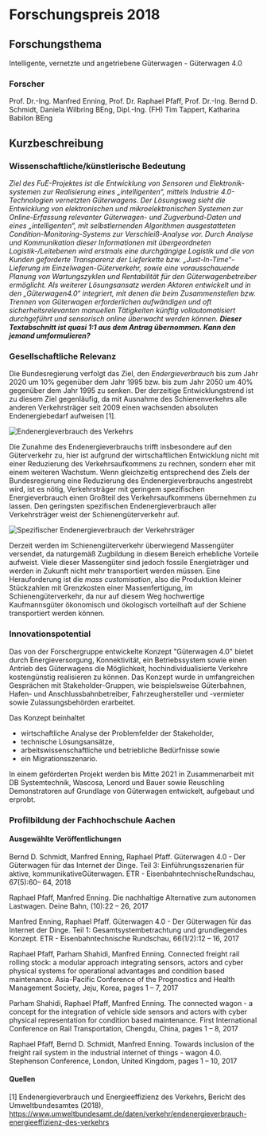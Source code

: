 # Forschungspreis 2018

## Forschungsthema
Intelligente, vernetzte und angetriebene Güterwagen - Güterwagen 4.0

### Forscher

Prof. Dr.-Ing. Manfred Enning, Prof. Dr. Raphael Pfaff, Prof. Dr.-Ing. Bernd D. Schmidt, Daniela Wilbring BEng, Dipl.-Ing. (FH) Tim Tappert, Katharina Babilon BEng

## Kurzbeschreibung

### Wissenschaftliche/künstlerische Bedeutung
*Ziel des FuE-Projektes ist die Entwicklung von Sensoren und Elektronik-systemen zur Realisierung eines „intelligenten“, mittels Industrie 4.0-Technologien vernetzten Güterwagens.
Der Lösungsweg sieht die Entwicklung von elektronischen und mikroelektronischen Systemen zur Online-Erfassung relevanter Güterwagen- und Zugverbund-Daten und eines „intelligenten“, mit selbstlernenden Algorithmen ausgestatteten Condition-Monitoring-Systems zur Verschleiß-Analyse vor. Durch Analyse und Kommunikation dieser Informationen mit übergeordneten Logistik-/Leitebenen wird erstmals eine durchgängige Logistik und die von Kunden geforderte Transparenz der Lieferkette bzw. „Just-In-Time“-Lieferung im Einzelwagen-Güterverkehr, sowie eine vorausschauende Planung von Wartungszyklen und Rentabilität für den Güterwagenbetreiber ermöglicht. 
Als weiterer Lösungsansatz werden Aktoren entwickelt und in den „Güterwagen4.0“ integriert, mit denen die beim Zusammenstellen bzw. Trennen von Güterwagen erforderlichen aufwändigen und oft sicherheitsrelevanten manuellen Tätigkeiten künftig vollautomatisiert durchgeführt und sensorisch online überwacht werden können.*
***Dieser Textabschnitt ist quasi 1:1 aus dem Antrag übernommen. Kann den jemand umformulieren?***

### Gesellschaftliche Relevanz

Die Bundesregierung verfolgt das Ziel, den *Endergieverbrauch* bis zum Jahr 2020 um 10% gegenüber dem Jahr 1995 bzw. bis zum Jahr 2050 um 40% gegenüber dem Jahr 1995 zu senken. Der derzeitige Entwicklungstrend ist zu diesem Ziel gegenläufig, da mit Ausnahme des Schienenverkehrs alle anderen Verkehrsträger seit 2009 einen wachsenden absoluten Endenergiebedarf aufweisen [1].

![Endenergieverbrauch des Verkehrs](abb2.png)

Die Zunahme des Endenergieverbrauchs trifft insbesondere auf den Güterverkehr zu, hier ist aufgrund der wirtschaftlichen Entwicklung nicht mit einer Reduzierung des Verkehrsaufkommens zu rechnen, sondern eher mit einem weiteren Wachstum. Wenn gleichzeitig entsprechend des Ziels der Bundesregierung eine Reduzierung des Endenergieverbrauchs angestrebt wird, ist es nötig, Verkehrsträger mit geringem spezifischen Energieverbrauch einen Großteil des Verkehrsaufkommens übernehmen zu lassen. Den geringsten spezifischen Endenergieverbrauch aller Verkehrsträger weist der Schienengüterverkehr auf.

![Spezifischer Endenergieverbrauch der Verkehrsträger](abb4.png)

Derzeit werden im Schienengüterverkehr überwiegend Massengüter versendet, da naturgemäß Zugbildung in diesem Bereich erhebliche Vorteile aufweist. Viele dieser Massengüter sind jedoch fossile Energieträger und werden in Zukunft nicht mehr transportiert werden müssen. Eine Herauforderung ist die *mass customisation*, also die Produktion kleiner Stückzahlen mit Grenzkosten einer Massenfertigung, im Schienengüterverkehr, da nur auf diesem Weg hochwertige Kaufmannsgüter ökonomisch und ökologisch vorteilhaft auf der Schiene transportiert werden können. 

### Innovationspotential

Das von der Forschergruppe entwickelte Konzept "Güterwagen 4.0" bietet durch Energieversorgung, Konnektivität, ein Betriebssystem sowie einen Antrieb des Güterwagens die Möglichkeit, hochindividualisierte Verkehre kostengünstig realisieren zu können. Das Konzept wurde in umfangreichen Gesprächen mit Stakeholder-Gruppen, wie beispielsweise Güterbahnen, Hafen- und Anschlussbahnbetreiber, Fahrzeughersteller und -vermieter sowie Zulassungsbehörden erarbeitet.

Das Konzept beinhaltet

- wirtschaftliche Analyse der Problemfelder der Stakeholder,
- technische Lösungsansätze,
- arbeitswissenschaftliche und betriebliche Bedürfnisse sowie
- ein Migrationsszenario.

In einem geförderten Projekt werden bis Mitte 2021 in Zusammenarbeit mit DB Systemtechnik, Wascosa, Lenord und Bauer sowie Reuschling Demonstratoren auf Grundlage von Güterwagen entwickelt, aufgebaut und erprobt.

### Profilbildung der Fachhochschule Aachen

#### Ausgewählte Veröffentlichungen

Bernd D. Schmidt, Manfred Enning, Raphael Pfaff. Güterwagen 4.0 - Der Güterwagen für das Internet der Dinge. Teil 3: Einführungsszenarien für aktive, kommunikativeGüterwagen. ETR - EisenbahntechnischeRundschau, 67(5):60– 64, 2018

Raphael Pfaff, Manfred Enning. Die nachhaltige Alternative zum autonomen Lastwagen. Deine Bahn, (10):22 – 26, 2017

Manfred Enning, Raphael Pfaff. Güterwagen 4.0 - Der Güterwagen für das Internet der Dinge. Teil 1: Gesamtsystembetrachtung und grundlegendes Konzept. ETR - Eisenbahntechnische Rundschau, 66(1/2):12 – 16, 2017

Raphael Pfaff, Parham Shahidi, Manfred Enning. Connected freight rail rolling stock: a modular approach integrating sensors, actors and cyber physical systems for operational advantages and condition based maintenance. Asia-Pacific Conference of the Prognostics and Health Management Society, Jeju, Korea, pages 1 – 7, 2017

Parham Shahidi, Raphael Pfaff, Manfred Enning. The connected wagon - a concept for the integration of vehicle side sensors and actors with cyber physical representation for condition based maintenance. First International Conference on Rail Transportation, Chengdu, China, pages 1 – 8, 2017

Raphael Pfaff, Bernd D. Schmidt, Manfred Enning. Towards inclusion of the freight rail system in the industrial internet of things - wagon 4.0. Stephenson Conference, London, United Kingdom, pages 1 – 10, 2017

#### Quellen

[1] Endenergieverbrauch und Energieeffizienz des Verkehrs, Bericht des Umweltbundesamtes (2018), https://www.umweltbundesamt.de/daten/verkehr/endenergieverbrauch-energieeffizienz-des-verkehrs
